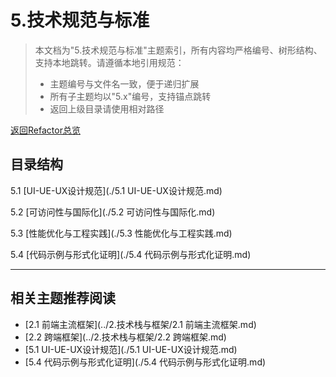 # 5.技术规范与标准

> 本文档为"5.技术规范与标准"主题索引，所有内容均严格编号、树形结构、支持本地跳转。请遵循本地引用规范：
>
> - 主题编号与文件名一致，便于递归扩展
> - 所有子主题均以"5.x"编号，支持锚点跳转
> - 返回上级目录请使用相对路径

[返回Refactor总览](../README.md)

## 目录结构

5.1 [UI-UE-UX设计规范](./5.1 UI-UE-UX设计规范.md)

5.2 [可访问性与国际化](./5.2 可访问性与国际化.md)

5.3 [性能优化与工程实践](./5.3 性能优化与工程实践.md)

5.4 [代码示例与形式化证明](./5.4 代码示例与形式化证明.md)

---

## 相关主题推荐阅读

- [2.1 前端主流框架](../2.技术栈与框架/2.1 前端主流框架.md)
- [2.2 跨端框架](../2.技术栈与框架/2.2 跨端框架.md)
- [5.1 UI-UE-UX设计规范](./5.1 UI-UE-UX设计规范.md)
- [5.4 代码示例与形式化证明](./5.4 代码示例与形式化证明.md)
